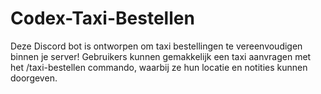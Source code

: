 # Codex-Taxi-Bestellen
Deze Discord bot is ontworpen om taxi bestellingen te vereenvoudigen binnen je server! Gebruikers kunnen gemakkelijk een taxi aanvragen met het /taxi-bestellen commando, waarbij ze hun locatie en notities kunnen doorgeven.
